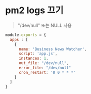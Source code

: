 # pm2 logs 끄기

> "/dev/null" 또는 NULL 사용

```js
module.exports = {
  apps : [
    {
      name: 'Business News Watcher',
      script: 'app.js',
      instances: 1,
      out_file: "/dev/null",
      error_file: "/dev/null"
      cron_restart: '0 0 * * *'
    }
  ]
}
```
